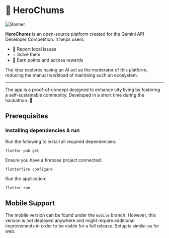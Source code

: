 # 🎉 **HeroChums**

![Banner](https://i.imgur.com/4EbSoZe.png)

**HeroChums** is an open-source platform created for the Gemini API Developer Competition. It helps users:

- 🚨 Report local issues
- 💡 Solve them
- 🎯 Earn points and access rewards

The idea explores having an AI act as the moderator of this platform, reducing the manual workload of maintaing such an ecosystem.

---

The app is a proof-of-concept designed to enhance city living by fostering a self-sustainable community. Developed in a short time during the hackathon. 🚀


## Prerequisites

### Installing dependencies & run

Run the following to install all required dependencies:
```
flutter pub get
```

Ensure you have a firebase project connected:

```
flutterfire configure
```

Run the application:
```
flutter run
```

## Mobile Support

The mobile version can be found under the `mobile` branch. However, this version is not deployed anywhere and might require additional improvements in order to be viable for a full release. Setup is similar as for web.